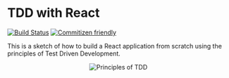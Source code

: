 # TDD with React

[![Build Status](https://travis-ci.org/GeoDoo/tddReact.svg?branch=master)](https://travis-ci.org/GeoDoo/tddReact) [![Commitizen friendly](https://img.shields.io/badge/commitizen-friendly-brightgreen.svg)](http://commitizen.github.io/cz-cli/)

This is a sketch of how to build a React application from scratch using the principles of Test Driven Development.

<p align="center">
		<img src="https://geodoo.work/wp-content/uploads/2017/12/tdd.jpg" alt="Principles of TDD" />
</p>
